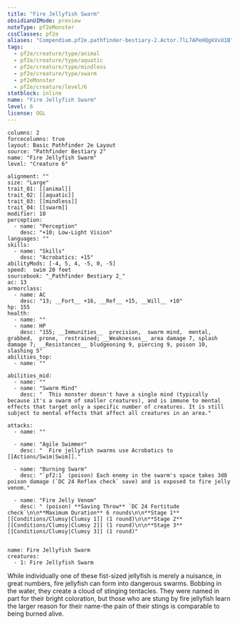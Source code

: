 ```yaml
---
title: "Fire Jellyfish Swarm"
obsidianUIMode: preview
noteType: pf2eMonster
cssClasses: pf2e
aliases: "Compendium.pf2e.pathfinder-bestiary-2.Actor.7lL7APeHQgkVxU1B" 
tags:
  - pf2e/creature/type/animal
  - pf2e/creature/type/aquatic
  - pf2e/creature/type/mindless
  - pf2e/creature/type/swarm
  - pf2eMonster
  - pf2e/creature/level/6
statblock: inline
name: "Fire Jellyfish Swarm"
level: 6
license: OGL
---
```


```statblock
columns: 2
forcecolumns: true
layout: Basic Pathfinder 2e Layout
source: "Pathfinder Bestiary 2"
name: "Fire Jellyfish Swarm"
level: "Creature 6"

alignment: ""
size: "Large"
trait_01: [[animal]]
trait_02: [[aquatic]]
trait_03: [[mindless]]
trait_04: [[swarm]]
modifier: 10
perception:
  - name: "Perception"
    desc: "+10; Low-Light Vision"
languages: ""
skills:
  - name: "Skills"
    desc: "Acrobatics: +15"
abilityMods: [-4, 5, 4, -5, 0, -5]
speed:  swim 20 feet
sourcebook: "_Pathfinder Bestiary 2_"
ac: 13
armorclass:
  - name: AC
    desc: "13; __Fort__ +16, __Ref__ +15, __Will__ +10"
hp: 155
health:
  - name: ""
  - name: HP
    desc: "155; __Immunities__  precision,  swarm mind,  mental,  grabbed,  prone,  restrained; __Weaknesses__ area damage 7, splash damage 7; __Resistances__ bludgeoning 9, piercing 9, poison 10, slashing 5"
abilities_top:
  - name: ""

abilities_mid:
  - name: ""
  - name: "Swarm Mind"
    desc: "  This monster doesn't have a single mind (typically because it's a swarm of smaller creatures), and is immune to mental effects that target only a specific number of creatures. It is still subject to mental effects that affect all creatures in an area."

attacks:
  - name: ""

  - name: "Agile Swimmer"
    desc: "  Fire jellyfish swarms use Acrobatics to [[Actions/Swim|Swim]]."

  - name: "Burning Swarm"
    desc: "`pf2:1` (poison) Each enemy in the swarm's space takes 3d8 poison damage (`DC 24 Reflex check` save) and is exposed to fire jelly venom."

  - name: "Fire Jelly Venom"
    desc: " (poison) **Saving Throw** `DC 24 Fortitude check`\n\n**Maximum Duration** 6 rounds\n\n**Stage 1** [[Conditions/Clumsy|Clumsy 1]] (1 round)\n\n**Stage 2** [[Conditions/Clumsy|Clumsy 2]] (1 round)\n\n**Stage 3** [[Conditions/Clumsy|Clumsy 3]] (1 round)"
 
```

```encounter-table
name: Fire Jellyfish Swarm
creatures:
  - 1: Fire Jellyfish Swarm
```



While individually one of these fist-sized jellyfish is merely a nuisance, in great numbers, fire jellyfish can form into dangerous swarms. Bobbing in the water, they create a cloud of stinging tentacles. They were named in part for their bright coloration, but those who are stung by fire jellyfish learn the larger reason for their name-the pain of their stings is comparable to being burned alive.
